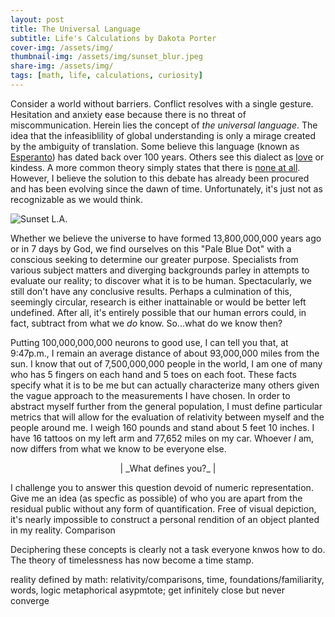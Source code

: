 ```yaml
---
layout: post
title: The Universal Language
subtitle: Life's Calculations by Dakota Porter
cover-img: /assets/img/
thumbnail-img: /assets/img/sunset_blur.jpeg
share-img: /assets/img/
tags: [math, life, calculations, curiosity]
---
```


Consider a world without barriers. Conflict resolves with a single gesture. Hesitation and anxiety ease because there is no threat of miscommunication. Herein lies the concept of _the universal language_. The idea that the infeasiblility of global understanding is only a mirage created by the ambiguity of translation. Some believe this language (known as [Esperanto](https://www.npr.org/sections/goatsandsoda/2015/06/13/413968033/esperanto-is-not-dead-can-the-universal-language-make-a-comeback)) has dated back over 100 years. Others see this dialect as [love](https://loverevolutionblog.com/kindness-the-universal-language-of-love/) or kindess. A more common theory simply states that there is [none at all](https://www.vice.com/en/article/ezpvx4/why-humans-dont-have-a-universal-language). However, I believe the solution to this debate has already been procured and has been evolving since the dawn of time. Unfortunately, it's just not as recognizable as we would think.

![Sunset L.A.](/assets/img/sunset_la.jpg)

Whether we believe the universe to have formed 13,800,000,000 years ago or in 7 days by God, we find ourselves on this "Pale Blue Dot" with a conscious seeking to determine our greater purpose. Specialists from various subject matters and diverging backgrounds parley in attempts to evaluate our reality; to discover what it is to be human. Spectacularly, we still don't have any conclusive results. Perhaps a culmination of this, seemingly circular, research is either inattainable or would be better left undefined. After all, it's entirely possible that our human errors could, in fact, subtract from what we _do_ know. So...what do we know then?

Putting 100,000,000,000 neurons to good use, I can tell you that, at 9:47p.m., I remain an average distance of about 93,000,000 miles from the sun. I know that out of 7,500,000,000 people in the world, I am one of many who has 5 fingers on each hand and 5 toes on each foot. These facts specify what it is to be me but can actually characterize many others given the vague approach to the measurements I have chosen. In order to abstract myself further from the general population, I must define particular metrics that will allow for the evaluation of relativity between myself and the people around me. I weigh 160 pounds and stand about 5 feet 10 inches. I have 16 tattoos on my left arm and 77,652 miles on my car. Whoever _I_ am, now differs from what we know to be everyone else.

<div align="center"> | _What defines you?_ | </div>


I challenge you to answer this question devoid of numeric representation. Give me an idea (as specfic as possible) of who you are apart from the residual public without any form of quantification. Free of visual depiction, it's nearly impossible to construct a personal rendition of an object planted in my reality. Comparison

Deciphering these concepts is clearly not a task everyone knwos how to do.
The theory of timelessness has now become a time stamp.

reality defined by math: relativity/comparisons, time, foundations/familiarity, words, logic
metaphorical asypmtote; get infinitely close but never converge
